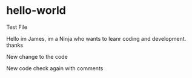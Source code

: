 # hello-world
Test File 


Hello im James, im a Ninja who wants to leanr coding and development. thanks 

New change to the code

New code check again with comments

